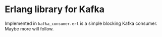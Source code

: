 # Erlang library for Kafka

Implemented in `kafka_consumer.erl` is a simple blocking Kafka consumer. Maybe more will follow.
